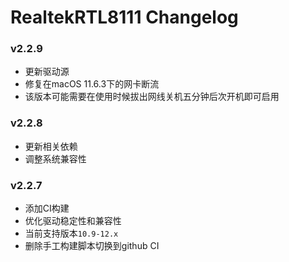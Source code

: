 RealtekRTL8111 Changelog
===================
### v2.2.9
- 更新驱动源
- 修复在macOS 11.6.3下的网卡断流
- 该版本可能需要在使用时候拔出网线关机五分钟后次开机即可启用
### v2.2.8
- 更新相关依赖
- 调整系统兼容性

### v2.2.7
- 添加CI构建
- 优化驱动稳定性和兼容性
- 当前支持版本`10.9-12.x`
- 删除手工构建脚本切换到github CI


